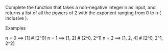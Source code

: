 Complete the function that takes a non-negative integer n as input, and returns a list of all the powers of 2 with the exponent ranging from 0 to n ( inclusive ).

Examples

n = 0  ==> [1]        # [2^0]
n = 1  ==> [1, 2]     # [2^0, 2^1]
n = 2  ==> [1, 2, 4]  # [2^0, 2^1, 2^2]
